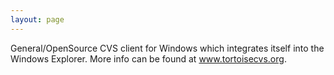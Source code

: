 ```yaml
---
layout: page
---
```


General/OpenSource CVS client for Windows which integrates itself into the Windows Explorer.  More info can be found at www.tortoisecvs.org.